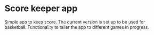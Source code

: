 # Score keeper app
 Simple app to keep score.  The current version is set up to be used for basketball. Functionality to tailer the app to different games in progress.
